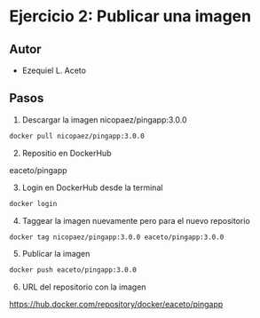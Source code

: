 # Ejercicio 2: Publicar una imagen

## Autor

* Ezequiel L. Aceto

## Pasos

1. Descargar la imagen nicopaez/pingapp:3.0.0

```sh
docker pull nicopaez/pingapp:3.0.0
```

2. Repositio en DockerHub

eaceto/pingapp

3. Login en DockerHub desde la terminal

```sh
docker login
```

4. Taggear la imagen nuevamente pero para el nuevo repositorio

```sh
docker tag nicopaez/pingapp:3.0.0 eaceto/pingapp:3.0.0
```

5. Publicar la imagen
```sh
docker push eaceto/pingapp:3.0.0
```

6. URL del repositorio con la imagen

https://hub.docker.com/repository/docker/eaceto/pingapp

